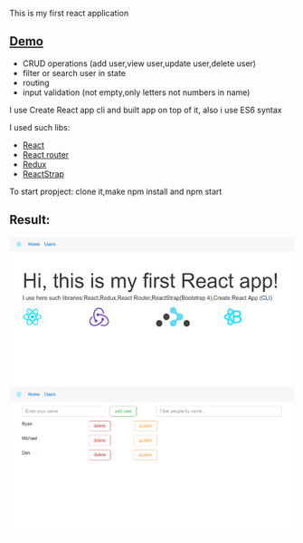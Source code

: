 <p>This is my first react application</p>
<h2><a href="https://usermanagementdemo.herokuapp.com/" target="_blank">Demo</a></h2>
<ul>
  <li>CRUD operations (add user,view user,update user,delete user)</li>
  <li>filter or search user in state</li>
  <li>routing</li>
  <li>input validation (not empty,only letters not numbers in name)</li>
</ul>
<p>I use Create React app cli and built app on top of it, also i use ES6 syntax</p>
<p>I used such libs:</p>
<ul>
  <li><a target="_blank" href="https://github.com/facebook/react">React</li>
  <li><a target="_blank" href="https://github.com/ReactTraining/react-router">React router</a></li>
  <li><a target="_blank" href="https://github.com/reactjs/redux">Redux</a></li>
  <li><a target="_blank" href="https://github.com/reactstrap/reactstrap">ReactStrap</a></li>
</ul>
<p>To start propject: clone it,make npm install and npm start</p>
<h2>Result:</h2>
<img src="screen1.png"/>
<img src="screen2.png"/>
